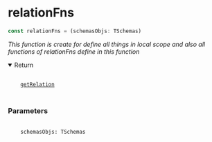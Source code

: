 # relationFns

```ts
const relationFns = (schemasObjs: TSchemas)
```

_This function is create for define all things in local scope and also all functions of relationFns define in this function_

<details open>
  <summary>
    Return
  </summary>
  <pre>
    <code class="language-json" style="padding: 0;">
    <a href="./getRelation_Fns.md" target="\_blank">getRelation</a>
    </code>
  </pre>
</details>
<h3 style="margin-top:0">Parameters</h3>
<pre>
  <code class="language-ts" style="padding: 0; margin-top: 12px; margin-top: -18px;">
    schemasObjs: <a href="../../types/schema/Tschemas.md" target="_blank" style="text-decoration: none; cursor:pointer">TSchemas</a>
  </code>
</pre>
